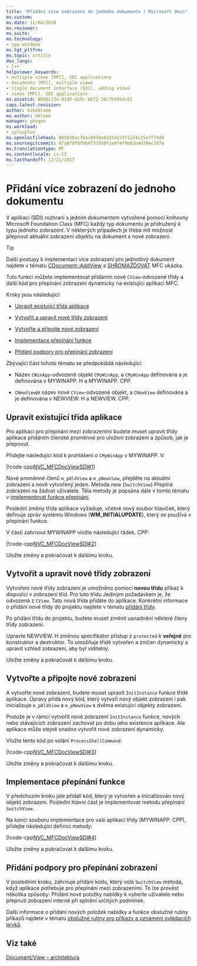 ```yaml
---
title: "Přidání více zobrazení do jednoho dokumentu | Microsoft Docs"
ms.custom: 
ms.date: 11/04/2016
ms.reviewer: 
ms.suite: 
ms.technology:
- cpp-windows
ms.tgt_pltfrm: 
ms.topic: article
dev_langs:
- C++
helpviewer_keywords:
- multiple views [MFC], SDI applications
- documents [MFC], multiple views
- single document interface (SDI), adding views
- views [MFC], SDI applications
ms.assetid: 86d0c134-01d5-429c-b672-36cfb956dc01
caps.latest.revision: 
author: mikeblome
ms.author: mblome
manager: ghogen
ms.workload:
- cplusplus
ms.openlocfilehash: 865b30ac7b4c8910e92d14274f1224c25e7f74d8
ms.sourcegitcommit: 8fa8fdf0fbb4f57950f1e8f4f9b81b4d39ec7d7a
ms.translationtype: MT
ms.contentlocale: cs-CZ
ms.lasthandoff: 12/21/2017
---
```

# <a name="adding-multiple-views-to-a-single-document"></a>Přidání více zobrazení do jednoho dokumentu
V aplikaci (SDI) rozhraní s jedním dokumentem vytvořené pomocí knihovny Microsoft Foundation Class (MFC) každý typ dokumentu je přidružený k typu jednoho zobrazení. V některých případech je třeba mít možnost přepnout aktuální zobrazení objektu na dokument s nové zobrazení.  
  
> [!TIP]
>  Další postupy k implementaci více zobrazení pro jednotlivý dokument najdete v tématu [CDocument::AddView](../mfc/reference/cdocument-class.md#addview) a [SHROMAŽĎOVAT](../visual-cpp-samples.md) MFC ukázka.  
  
 Tuto funkci můžete implementovat přidáním nové `CView`-odvozené třídy a další kód pro přepínání zobrazení dynamicky na existující aplikaci MFC.  
  
 Kroky jsou následující:  
  
-   [Upravit existující třída aplikace](#vcconmodifyexistingapplicationa1)  
  
-   [Vytvořit a upravit nové třídy zobrazení](#vcconnewviewclassa2)  
  
-   [Vytvořte a připojte nové zobrazení](#vcconattachnewviewa3)  
  
-   [Implementace přepínání funkce](#vcconswitchingfunctiona4)  
  
-   [Přidání podpory pro přepínání zobrazení](#vcconswitchingtheviewa5)  
  
 Zbývající část tohoto tématu se předpokládá následující:  
  
-   Název `CWinApp`-odvozené objekt `CMyWinApp`, a `CMyWinApp` definována a je definována v MYWINAPP. H a MYWINAPP. CPP.  
  
-   `CNewView`je název nové `CView`-odvozené objekt, a `CNewView` definována a je definována v NEWVIEW. H a NEWVIEW. CPP.  
  
##  <a name="vcconmodifyexistingapplicationa1"></a>Upravit existující třída aplikace  
 Pro aplikaci pro přepínání mezi zobrazeními budete muset upravit třídy aplikace přidáním členské proměnné pro uložení zobrazení a způsob, jak je přepnout.  
  
 Přidejte následující kód k prohlášení o `CMyWinApp` v MYWINAPP. V:  
  
 [!code-cpp[NVC_MFCDocViewSDI#1](../mfc/codesnippet/cpp/adding-multiple-views-to-a-single-document_1.h)]  
  
 Nové proměnné členů `m_pOldView` a `m_pNewView`, přejděte na aktuální zobrazení a nově vytvořený jeden. Metoda new (`SwitchView`) Přepíná zobrazení na žádost uživatele. Těla metody je popsána dále v tomto tématu v [implementovat funkce přepínání](#vcconswitchingfunctiona4).  
  
 Poslední změny třída aplikace vyžaduje, včetně nový soubor hlaviček, který definuje zpráv systému Windows (**WM_INITIALUPDATE**), který se používá v přepínání funkce.  
  
 V části zahrnout MYWINAPP vložte následující řádek. CPP:  
  
 [!code-cpp[NVC_MFCDocViewSDI#2](../mfc/codesnippet/cpp/adding-multiple-views-to-a-single-document_2.cpp)]  
  
 Uložte změny a pokračovat k dalšímu kroku.  
  
##  <a name="vcconnewviewclassa2"></a>Vytvořit a upravit nové třídy zobrazení  
 Vytvoření nové třídy zobrazení je umožněno pomocí **novou třídu** příkaz k dispozici v zobrazení tříd. Pro tuto třídu Jediným požadavkem je, že odvozená z `CView`. Tato nová třída přidáte do aplikace. Konkrétní informace o přidání nové třídy do projektu najdete v tématu [přidání třídy](../ide/adding-a-class-visual-cpp.md).  
  
 Po přidání třídu do projektu, budete muset změnit usnadnění některé členy třídy zobrazení.  
  
 Upravte NEWVIEW. H změnou specifikátor přístup z `protected` k **veřejné** pro konstruktor a destruktor. To umožňuje třídě vytvořen a zničen dynamicky a upravit vzhled zobrazení, aby byl viditelný.  
  
 Uložte změny a pokračovat k dalšímu kroku.  
  
##  <a name="vcconattachnewviewa3"></a>Vytvořte a připojte nové zobrazení  
 A vytvořte nové zobrazení, budete muset upravit `InitInstance` funkce třídě aplikace. Úpravy přidá nový kód, který vytvoří nový objekt zobrazení i pak inicializuje `m_pOldView` a `m_pNewView` s dvěma existující objekty zobrazení.  
  
 Protože je v rámci vytvořit nové zobrazení `InitInstance` funkce, nových nebo stávajících zobrazení zachovat po dobu jeho existence aplikace. Ale aplikace může stejně snadno vytvořit nové zobrazení dynamicky.  
  
 Vložte tento kód po volání `ProcessShellCommand`:  
  
 [!code-cpp[NVC_MFCDocViewSDI#3](../mfc/codesnippet/cpp/adding-multiple-views-to-a-single-document_3.cpp)]  
  
 Uložte změny a pokračovat k dalšímu kroku.  
  
##  <a name="vcconswitchingfunctiona4"></a>Implementace přepínání funkce  
 V předchozím kroku jste přidali kód, který je vytvořen a inicializován nový objekt zobrazení. Poslední hlavní část je implementovat metodu přepínání `SwitchView`.  
  
 Na konci souboru implementace pro vaši aplikaci třídy (MYWINAPP. CPP), přidejte následující definici metody:  
  
 [!code-cpp[NVC_MFCDocViewSDI#4](../mfc/codesnippet/cpp/adding-multiple-views-to-a-single-document_4.cpp)]  
  
 Uložte změny a pokračovat k dalšímu kroku.  
  
##  <a name="vcconswitchingtheviewa5"></a>Přidání podpory pro přepínání zobrazení  
 V posledním kroku, zahrnuje přidání kódu, který volá `SwitchView` metoda, když aplikace potřebuje pro přepínání mezi zobrazeními. To lze provést několika způsoby: Přidání nové položky nabídky k vyberte uživatele nebo přepnutí zobrazení interně při splnění určitých podmínek.  
  
 Další informace o přidání nových položek nabídky a funkce obslužné rutiny příkazů najdete v tématu [obslužné rutiny pro příkazy a oznámení ovládacích prvků](../mfc/handlers-for-commands-and-control-notifications.md).  
  
## <a name="see-also"></a>Viz také  
 [Document/View – architektura](../mfc/document-view-architecture.md)

